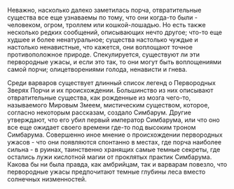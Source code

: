 Неважно, насколько далеко заметилась порча, отвратительные существа все еще узнаваемы по тому, что они когда-то были - человеком, огром, троллем или кошкой-лошадью. Но есть также несколько редких сообщений, описывающих нечто другое; что-то еще худшее и более ненатуральное; существа настолько чуждые и настолько ненавистные, что кажется, они воплощают точное противоположное природе. Спекулируется, существуют ли эти первородные ужасы, и если это так, то они могут быть воплощениями самой порчи; олицетворениями голода, ненависти и гнева.

Среди варваров существует длинный список легенд о Первородных Зверях Порчи и их происхождении. Большинство из них описывают отвратительные существа, как рожденные из мозга чего-то, называемого Мировым Змеем, мистическим существом, которое, согласно некоторым рассказам, создало Симбарум. Другие утверждают, что его убил первый император Симбарума, или что оно все еще ожидает своего времени где-то под высоким троном Симбарума. Совершенно иное мнение о происхождении первородных ужасов - что они появляются спонтанно в местах, где порча наиболее сильна - в руинах, таинственно хранящих самые темные секреты, где остались лужи кислотной магии от проклятых практик Симбарума. Какова бы ни была правда, как амбрийцам, так и варварам повезло, что первородные ужасы предпочитают темные глубины леса вместо солнечных низменностей.